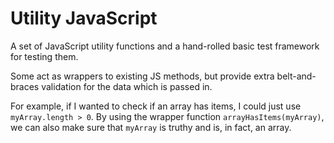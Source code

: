 # Utility JavaScript

A set of JavaScript utility functions and a hand-rolled basic test framework for testing them.

Some act as wrappers to existing JS methods, but provide extra belt-and-braces validation for the data which is passed in.

For example, if I wanted to check if an array has items, I could just use `myArray.length > 0`. By using the wrapper function `arrayHasItems(myArray)`, we can also make sure that `myArray` is truthy and is, in fact, an array.